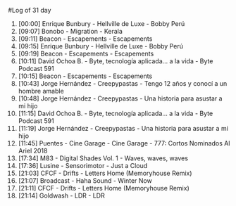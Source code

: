 #Log of 31 day

1. [00:00] Enrique Bunbury - Hellville de Luxe - Bobby Perú
1. [09:07] Bonobo - Migration - Kerala
1. [09:11] Beacon - Escapements - Escapements
1. [09:15] Enrique Bunbury - Hellville de Luxe - Bobby Perú
1. [09:19] Beacon - Escapements - Escapements
1. [10:11] David Ochoa B. - Byte, tecnología aplicada... a la vida - Byte Podcast 591
1. [10:15] Beacon - Escapements - Escapements
1. [10:43] Jorge Hernández - Creepypastas - Tengo 12 años y conocí a un hombre amable
1. [10:48] Jorge Hernández - Creepypastas - Una historia para asustar a mi hijo
1. [11:15] David Ochoa B. - Byte, tecnología aplicada... a la vida - Byte Podcast 591
1. [11:19] Jorge Hernández - Creepypastas - Una historia para asustar a mi hijo
1. [11:45] Puentes - Cine Garage - Cine Garage - 777: Cortos Nominados Al Ariel 2018
1. [17:34] M83 - Digital Shades Vol. 1 - Waves, waves, waves
1. [17:36] Lusine - Sensorimotor - Just a Cloud
1. [21:03] CFCF - Drifts - Letters Home (Memoryhouse Remix)
1. [21:07] Broadcast - Haha Sound - Winter Now
1. [21:11] CFCF - Drifts - Letters Home (Memoryhouse Remix)
1. [21:14] Goldwash - LDR - LDR
